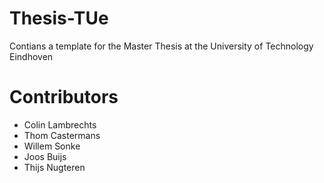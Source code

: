 # Thesis-TUe
Contians a template for the Master Thesis at the University of Technology Eindhoven

# Contributors
- Colin Lambrechts
- Thom Castermans
- Willem Sonke
- Joos Buijs
- Thijs Nugteren
